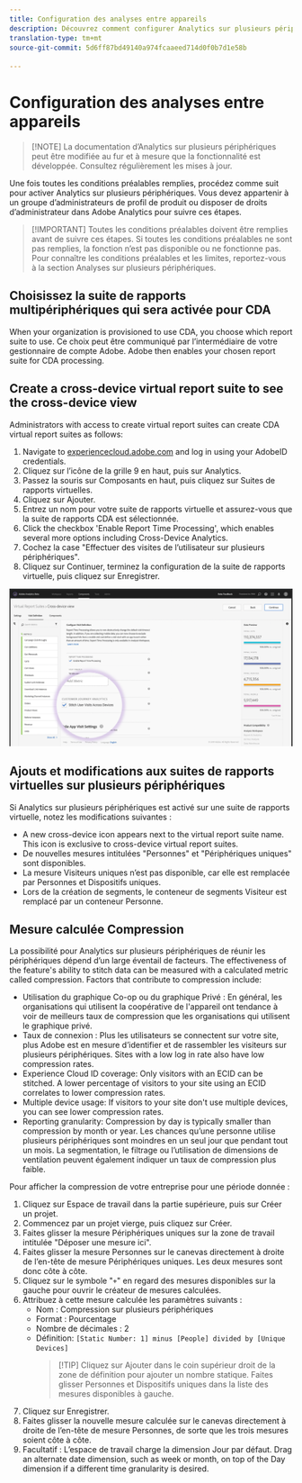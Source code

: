 ```yaml
---
title: Configuration des analyses entre appareils
description: Découvrez comment configurer Analytics sur plusieurs périphériques une fois que vous avez satisfait aux conditions préalables.
translation-type: tm+mt
source-git-commit: 5d6ff87bd49140a974fcaaeed714d0f0b7d1e58b

---
```



# Configuration des analyses entre appareils

> [!NOTE] La documentation d’Analytics sur plusieurs périphériques peut être modifiée au fur et à mesure que la fonctionnalité est développée. Consultez régulièrement les mises à jour.

Une fois toutes les conditions préalables remplies, procédez comme suit pour activer Analytics sur plusieurs périphériques. Vous devez appartenir à un groupe d’administrateurs de profil de produit ou disposer de droits d’administrateur dans Adobe Analytics pour suivre ces étapes.

> [!IMPORTANT] Toutes les conditions préalables doivent être remplies avant de suivre ces étapes. Si toutes les conditions préalables ne sont pas remplies, la fonction n’est pas disponible ou ne fonctionne pas. Pour connaître les conditions préalables et les limites, reportez-vous à la section Analyses [](cda-home.md) sur plusieurs périphériques.

## Choisissez la suite de rapports multipériphériques qui sera activée pour CDA

When your organization is provisioned to use CDA, you choose which report suite to use. Ce choix peut être communiqué par l’intermédiaire de votre gestionnaire de compte Adobe. Adobe then enables your chosen report suite for CDA processing.

## Create a cross-device virtual report suite to see the cross-device view

Administrators with access to create virtual report suites can create CDA virtual report suites as follows:

1. Navigate to [experiencecloud.adobe.com](https://experiencecloud.adobe.com) and log in using your AdobeID credentials.
2. Cliquez sur l’icône de la grille 9 en haut, puis sur Analytics.
3. Passez la souris sur Composants en haut, puis cliquez sur Suites de rapports virtuelles.
4. Cliquez sur Ajouter.
5. Entrez un nom pour votre suite de rapports virtuelle et assurez-vous que la suite de rapports CDA est sélectionnée.
6. Click the checkbox 'Enable Report Time Processing', which enables several more options including Cross-Device Analytics.
7. Cochez la case "Effectuer des visites de l’utilisateur sur plusieurs périphériques".
8. Cliquez sur Continuer, terminez la configuration de la suite de rapports virtuelle, puis cliquez sur Enregistrer.

![Case à cocher CDA](assets/cda-checkbox.png)

## Ajouts et modifications aux suites de rapports virtuelles sur plusieurs périphériques

Si Analytics sur plusieurs périphériques est activé sur une suite de rapports virtuelle, notez les modifications suivantes :

* A new cross-device icon appears next to the virtual report suite name. This icon is exclusive to cross-device virtual report suites.
* De nouvelles mesures intitulées "Personnes" et "Périphériques uniques" sont disponibles.
* La mesure Visiteurs uniques n’est pas disponible, car elle est remplacée par Personnes et Dispositifs uniques.
* Lors de la création de segments, le conteneur de segments Visiteur est remplacé par un conteneur Personne.

## Mesure calculée Compression

La possibilité pour Analytics sur plusieurs périphériques de réunir les périphériques dépend d’un large éventail de facteurs. The effectiveness of the feature's ability to stitch data can be measured with a calculated metric called compression. Factors that contribute to compression include:

* Utilisation du graphique Co-op ou du graphique Privé : En général, les organisations qui utilisent la coopérative de l'appareil ont tendance à voir de meilleurs taux de compression que les organisations qui utilisent le graphique privé.
* Taux de connexion : Plus les utilisateurs se connectent sur votre site, plus Adobe est en mesure d’identifier et de rassembler les visiteurs sur plusieurs périphériques. Sites with a low log in rate also have low compression rates.
* Experience Cloud ID coverage: Only visitors with an ECID can be stitched. A lower percentage of visitors to your site using an ECID correlates to lower compression rates.
* Multiple device usage: If visitors to your site don't use multiple devices, you can see lower compression rates.
* Reporting granularity: Compression by day is typically smaller than compression by month or year. Les chances qu’une personne utilise plusieurs périphériques sont moindres en un seul jour que pendant tout un mois. La segmentation, le filtrage ou l’utilisation de dimensions de ventilation peuvent également indiquer un taux de compression plus faible.

Pour afficher la compression de votre entreprise pour une période donnée :

1. Cliquez sur Espace de travail dans la partie supérieure, puis sur Créer un projet.
2. Commencez par un projet vierge, puis cliquez sur Créer.
3. Faites glisser la mesure Périphériques uniques sur la zone de travail intitulée "Déposer une mesure ici".
4. Faites glisser la mesure Personnes sur le canevas directement à droite de l’en-tête de mesure Périphériques uniques. Les deux mesures sont donc côte à côte.
5. Cliquez sur le symbole "`+`" en regard des mesures disponibles sur la gauche pour ouvrir le créateur de mesures calculées.
6. Attribuez à cette mesure calculée les paramètres suivants :
   * Nom : Compression sur plusieurs périphériques
   * Format : Pourcentage
   * Nombre de décimales : 2
   * Définition: `[Static Number: 1] minus [People] divided by [Unique Devices]`
      > [!TIP] Cliquez sur Ajouter dans le coin supérieur droit de la zone de définition pour ajouter un nombre statique. Faites glisser Personnes et Dispositifs uniques dans la liste des mesures disponibles à gauche.
7. Cliquez sur Enregistrer.
8. Faites glisser la nouvelle mesure calculée sur le canevas directement à droite de l’en-tête de mesure Personnes, de sorte que les trois mesures soient côte à côte.
9. Facultatif : L’espace de travail charge la dimension Jour par défaut. Drag an alternate date dimension, such as week or month, on top of the Day dimension if a different time granularity is desired.
